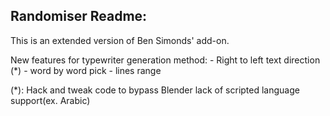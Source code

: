 Randomiser Readme:
------------------------------

This is an extended version of Ben Simonds' add-on.

New features for typewriter generation method:
	- Right to left text direction (*)
	- word by word pick
	- lines range

(*): Hack and tweak code to bypass Blender lack of scripted language support(ex. Arabic)
